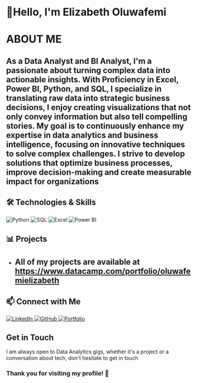 # 👋Hello, I'm Elizabeth Oluwafemi

# ABOUT ME
As a  **Data Analyst** and **BI Analyst**, I'm a passionate about turning complex data into actionable insights. With Proficiency in  **Excel**, **Power BI**, **Python**, and **SQL**, I specialize in translating raw data into strategic business decisions, I enjoy creating visualizations that not only convey information but also tell compelling stories. My goal is to continuously enhance my expertise in data analytics and business intelligence, focusing on innovative techniques to solve complex challenges. I strive to develop solutions that optimize business processes, improve decision-making and create measurable impact for organizations
-------------------
## 🛠️ Technologies & Skills
<p align="left">
  <img src="https://img.shields.io/badge/-Python-3776AB?style=for-the-badge&logo=python&logoColor=white" alt="Python"/>
  <img src="https://img.shields.io/badge/-SQL-4479A1?style=for-the-badge&logo=postgresql&logoColor=white" alt="SQL"/>
  <img src="https://img.shields.io/badge/-Excel-217346?style=for-the-badge&logo=microsoft-excel&logoColor=white" alt="Excel"/>
  <img src="https://img.shields.io/badge/-Power%20BI-F2C811?style=for-the-badge&logo=power-bi&logoColor=white" alt="Power BI"/>
</p>

## 📊 Projects
* All of my projects are available at
 **https://www.datacamp.com/portfolio/oluwafemielizabeth**
  -------------
## 📫 Connect with Me
<p align="left">
  <a href="https://www.linkedin.com/in/elizabeth-oluwafemi-2b3b722b0/">
    <img src="https://img.shields.io/badge/LinkedIn-0077B5?style=for-the-badge&logo=linkedin&logoColor=white" alt="LinkedIn"/>
  </a>
  <a href="https://github.com/Elizabeth632">
    <img src="https://img.shields.io/badge/GitHub-100000?style=for-the-badge&logo=github&logoColor=white" alt="GitHub"/>
  </a>
   <a href="https://www.datacamp.com/portfolio/oluwafemielizabeth">
    <img src="https://img.shields.io/badge/Portfolio-FF5722?style=for-the-badge&logo=google-chrome&logoColor=white" alt="Portfolio"/>
  </a>
</p>

##  Get in Touch
I am always open to Data Analytics gigs, whether it's a project or a conversation about tech, don't hesitate to get in touch

### Thank you for visiting my profile! 🌟


